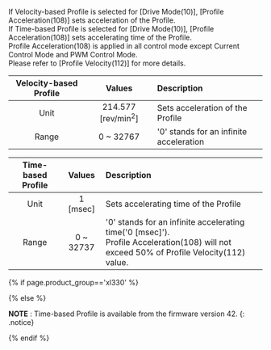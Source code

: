 
If Velocity-based Profile is selected for [Drive Mode(10)], [Profile Acceleration(108)] sets acceleration of the Profile.  
If Time-based Profile is selected for [Drive Mode(10)], [Profile Acceleration(108)] sets accelerating time of the Profile.  
Profile Acceleration(108) is applied in all control mode except Current Control Mode and PWM Control Mode.  
Please refer to [Profile Velocity(112)] for more details.


| Velocity-based Profile |            Values             | Description                             |
|:----------------------:|:-----------------------------:|:----------------------------------------|
|          Unit          | 214.577 [rev/min<sup>2</sup>] | Sets acceleration of the Profile        |
|         Range          |           0 ~ 32767           | '0' stands for an infinite acceleration |

| Time-based Profile |  Values   | Description                                                                                                                                |
|:------------------:|:---------:|:-------------------------------------------------------------------------------------------------------------------------------------------|
|        Unit        | 1 [msec]  | Sets accelerating time of the Profile                                                                                                      |
|       Range        | 0 ~ 32737 | '0' stands for an infinite accelerating time('0 [msec]').<br>Profile Acceleration(108) will not exceed 50% of Profile Velocity(112) value. |


{% if page.product_group=='xl330' %}

{% else %}

**NOTE** : Time-based Profile is available from the firmware version 42.
{: .notice}

{% endif %}
